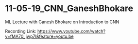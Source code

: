# 11-05-19_CNN_GaneshBhokare
ML Lecture with Ganesh Bhokare on Introduction to CNN 

Recording Link: https://www.youtube.com/watch?v=fMA70_jwp7I&feature=youtu.be
